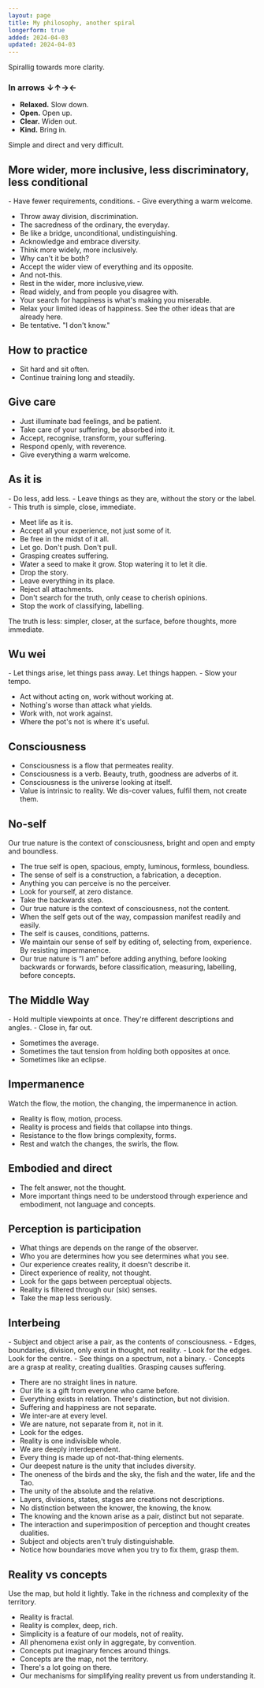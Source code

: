```yaml
---
layout: page
title: My philosophy, another spiral
longerform: true
added: 2024-04-03
updated: 2024-04-03
---
```


Spirallig towards more clarity.

### In arrows ↓↑→←

- **Relaxed.** Slow down.
- **Open.** Open up.
- **Clear.** Widen out.
- **Kind.** Bring in.

Simple and direct and very difficult.


## More wider, more inclusive, less discriminatory, less conditional

<div class="boxout" markdown="1">
- Have fewer requirements, conditions.
- Give everything a warm welcome.
</div>

- Throw away division, discrimination.
- The sacredness of the ordinary, the everyday.
- Be like a bridge, unconditional, undistinguishing.
- Acknowledge and embrace diversity.
- Think more widely, more inclusively.
- Why can't it be both?
- Accept the wider view of everything and its opposite.
- And not-this.
- Rest in the wider, more inclusive,view.
- Read widely, and from people you disagree with.
- Your search for happiness is what's making you miserable.
- Relax your limited ideas of happiness. See the other ideas that are already here.
- Be tentative. "I don't know."

## How to practice

- Sit hard and sit often.
- Continue training long and steadily.

## Give care

- Just illuminate bad feelings, and be patient.
- Take care of your suffering, be absorbed into it.
- Accept, recognise, transform, your suffering.
- Respond openly, with reverence.
- Give everything a warm welcome.

## As it is

<div class="boxout" markdown="1">
- Do less, add less.
- Leave things as they are, without the story or the label.
- This truth is simple, close, immediate.
</div>


- Meet life as it is.
- Accept all your experience, not just some of it.
- Be free in the midst of it all.
- Let go. Don't push. Don't pull.
- Grasping creates suffering.
- Water a seed to make it grow. Stop watering it to let it die.
- Drop the story.
- Leave everything in its place.
- Reject all attachments.
- Don't search for the truth, only cease to cherish opinions.
- Stop the work of classifying, labelling.

The truth is less: simpler, closer, at the surface, before thoughts, more immediate.

## Wu wei

<div class="boxout" markdown="1">
- Let things arise, let things pass away. Let things happen.
- Slow your tempo.
</div>

- Act without acting on, work without working at.
- Nothing's worse than attack what yields.
- Work with, not work against.
- Where the pot's not is where it's useful.

## Consciousness

- Consciousness is a flow that permeates reality.
- Consciousness is a verb. Beauty, truth, goodness are adverbs of it.
- Consciousness is the universe looking at itself.
- Value is intrinsic to reality. We dis-cover values, fulfil them, not create them.

## No-self

<div class="boxout" markdown="1">
Our true nature is the context of consciousness, bright and open and empty and boundless.
</div>

- The true self is open, spacious, empty, luminous, formless, boundless.
- The sense of self is a construction, a fabrication, a deception.
- Anything you can perceive is no the perceiver.
- Look for yourself, at zero distance.
- Take the backwards step.
- Our true nature is the context of consciousness, not the content.
- When the self gets out of the way, compassion manifest readily and easily.
- The self is causes, conditions, patterns.
- We maintain our sense of self by editing of, selecting from, experience. By resisting impermanence.
- Our true nature is “I am” before adding anything, before looking backwards or forwards, before classification, measuring, labelling, before concepts. 

## The Middle Way

<div class="boxout" markdown="1">
- Hold multiple viewpoints at once. They're different descriptions and angles.
- Close in, far out.
</div>

- Sometimes the average.
- Sometimes the taut tension from holding both opposites at once.
- Sometimes like an eclipse.

## Impermanence

Watch the flow, the motion, the changing, the impermanence in action.

- Reality is flow, motion, process.
- Reality is process and fields that collapse into things.
- Resistance to the flow brings complexity, forms.
- Rest and watch the changes, the swirls, the flow.

## Embodied and direct

- The felt answer, not the thought.
- More important things need to be understood through experience and embodiment, not language and concepts.

## Perception is participation

- What things are depends on the range of the observer.
- Who you are determines how you see determines what you see.
- Our experience creates reality, it doesn't describe it.
- Direct experience of reality, not thought.
- Look for the gaps between perceptual objects.
- Reality is filtered through our (six) senses.
- Take the map less seriously.

## Interbeing

<div class="boxout" markdown="1">
- Subject and object arise a pair, as the contents of consciousness.
- Edges, boundaries, division, only exist in thought, not reality.
- Look for the edges. Look for the centre.
- See things on a spectrum, not a binary.
- Concepts are a grasp at reality, creating dualities. Grasping causes suffering.

</div>

- There are no straight lines in nature.
- Our life is a gift from everyone who came before.
- Everything exists in relation. There's distinction, but not division.
- Suffering and happiness are not separate.
- We inter-are at every level.
- We are nature, not separate from it, not in it.
- Look for the edges.
- Reality is one indivisible whole.
- We are deeply interdependent.
- Every thing is made up of not-that-thing elements.
- Our deepest nature is the unity that includes diversity.
- The oneness of the birds and the sky, the fish and the water, life and the Tao.
- The unity of the absolute and the relative.
- Layers, divisions, states, stages are creations not descriptions.
- No distinction between the knower, the knowing, the know.
- The knowing and the known arise as a pair, distinct but not separate.
- The interaction and superimposition of perception and thought creates dualities.
- Subject and objects aren't truly distinguishable.
- Notice how boundaries move when you try to fix them, grasp them.

## Reality vs concepts

<div class="boxout" markdown="1">
Use the map, but hold it lightly. Take in the richness and complexity of the territory.
</div>

- Reality is fractal.
- Reality is complex, deep, rich.
- Simplicity is a feature of our models, not of reality.
- All phenomena exist only in aggregate, by convention.
- Concepts put imaginary fences around things.
- Concepts are the map, not the territory.
- There's a lot going on there.
- Our mechanisms for simplifying reality prevent us from understanding it.